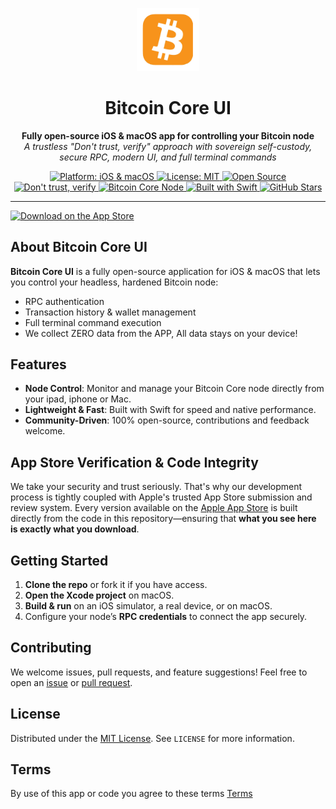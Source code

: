 



<!-- HEADER -->
<p align="center">
 <img src="https://github.com/BeeEvolved/Bitcoin-UI/blob/main/BitcoinLogo.png" style="width: 20%;" >
</p>

<h1 align="center">Bitcoin Core UI</h1>

<p align="center">
  <strong>Fully open-source iOS & macOS app for controlling your Bitcoin node</strong><br/>
  <em>A trustless "Don't trust, verify" approach with sovereign self-custody, secure RPC, modern UI, and full terminal commands</em>
</p>

<!-- BADGES -->
<p align="center">
  <!-- Platform: iOS & macOS -->
  <a href="#">
    <img src="https://img.shields.io/badge/Platform-iOS%20%26%20macOS-blue?logo=apple" alt="Platform: iOS & macOS"/>
  </a>
  
  <!-- License (assuming MIT; change if needed) -->
  <a href="https://github.com/BeeEvolved/Bitcoin-UI/blob/main/LICENSE">
    <img src="https://img.shields.io/badge/License-MIT-brightgreen.svg" alt="License: MIT"/>
  </a>
  
  <!-- Open Source badge -->
  <a href="#">
    <img src="https://img.shields.io/badge/Open%20Source-100%25-orange.svg" alt="Open Source"/>
  </a>
  
  <!-- "Don't trust, verify" custom badge -->
  <a href="#">
    <img src="https://img.shields.io/badge/Don't%20trust-Verify-critical" alt="Don't trust, verify"/>
  </a>
  
  <!-- Bitcoin Core Node badge -->
  <a href="#">
    <img src="https://img.shields.io/badge/Bitcoin-Core%20Node-F7931A?logo=bitcoin" alt="Bitcoin Core Node"/>
  </a>
  
  <!-- Built with Swift badge -->
  <a href="#">
    <img src="https://img.shields.io/badge/Built%20with-Swift-FA7343?logo=swift" alt="Built with Swift"/>
  </a>
  
  <!-- GitHub Stars (for a private repo, this may not show publicly) -->
  <a href="https://github.com/BeeEvolved/Bitcoin-UI/stargazers">
    <img src="https://img.shields.io/github/stars/BeeEvolved/Bitcoin-UI?style=social" alt="GitHub Stars"/>
  </a>
</p>

---
[![Download on the App Store](https://developer.apple.com/assets/elements/badges/download-on-the-app-store.svg)](https://apps.apple.com/us/app/bitcoin-ui/id6741837458)
## About Bitcoin Core UI

**Bitcoin Core UI** is a fully open-source application for iOS & macOS that lets you control your headless, hardened Bitcoin node:
- RPC authentication  
- Transaction history & wallet management  
- Full terminal command execution  
- We collect ZERO data from the APP, All data stays on your device!

## Features
- **Node Control**: Monitor and manage your Bitcoin Core node directly from your ipad, iphone or Mac.  
- **Lightweight & Fast**: Built with Swift for speed and native performance.  
- **Community-Driven**: 100% open-source, contributions and feedback welcome.

## App Store Verification & Code Integrity

We take your security and trust seriously. That's why our development process is tightly coupled with Apple's trusted App Store submission and review system. Every version available on the [Apple App Store](https://apps.apple.com/us/app/bitcoin-ui/id6741837458) is built directly from the code in this repository—ensuring that **what you see here is exactly what you download**.


## Getting Started

1. **Clone the repo** or fork it if you have access.
2. **Open the Xcode project** on macOS.
3. **Build & run** on an iOS simulator, a real device, or on macOS.
4. Configure your node’s **RPC credentials** to connect the app securely.

## Contributing

We welcome issues, pull requests, and feature suggestions! Feel free to open an [issue](#) or [pull request](#).

## License

Distributed under the [MIT License](./LICENSE). See `LICENSE` for more information.

## Terms
By use of this app or code you agree to these terms
[Terms](https://beeevolved.com/TermsBitcoinUI.html)


